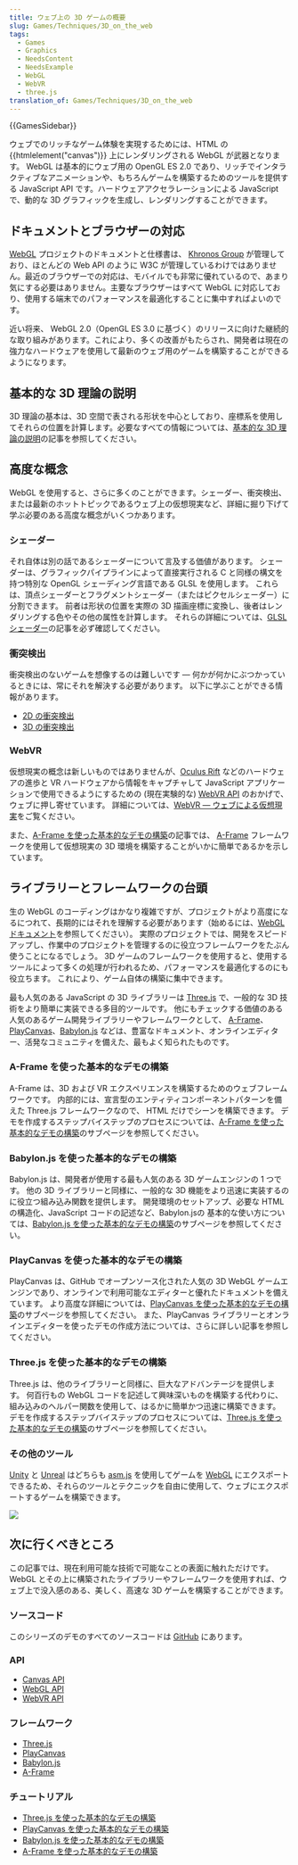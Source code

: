 ```yaml
---
title: ウェブ上の 3D ゲームの概要
slug: Games/Techniques/3D_on_the_web
tags:
  - Games
  - Graphics
  - NeedsContent
  - NeedsExample
  - WebGL
  - WebVR
  - three.js
translation_of: Games/Techniques/3D_on_the_web
---
```

{{GamesSidebar}}

ウェブでのリッチなゲーム体験を実現するためには、HTML の {{htmlelement("canvas")}} 上にレンダリングされる WebGL が武器となります。 WebGL は基本的にウェブ用の OpenGL ES 2.0 であり、リッチでインタラクティブなアニメーションや、もちろんゲームを構築するためのツールを提供する JavaScript API です。ハードウェアアクセラレーションによる JavaScript で、動的な 3D グラフィックを生成し、レンダリングすることができます。

## ドキュメントとブラウザーの対応

[WebGL](/ja/docs/Web/API/WebGL_API) プロジェクトのドキュメントと仕様書は、 [Khronos Group](https://www.khronos.org/) が管理しており、ほとんどの Web API のように W3C が管理しているわけではありません。最近のブラウザーでの対応は、モバイルでも非常に優れているので、あまり気にする必要はありません。主要なブラウザーはすべて WebGL に対応しており、使用する端末でのパフォーマンスを最適化することに集中すればよいのです。

近い将来、 WebGL 2.0（OpenGL ES 3.0 に基づく）のリリースに向けた継続的な取り組みがあります。これにより、多くの改善がもたらされ、開発者は現在の強力なハードウェアを使用して最新のウェブ用のゲームを構築することができるようになります。

## 基本的な 3D 理論の説明

3D 理論の基本は、3D 空間で表される形状を中心としており、座標系を使用してそれらの位置を計算します。必要なすべての情報については、[基本的な 3D 理論の説明](/ja/docs/Games/Techniques/3D_on_the_web/Basic_theory)の記事を参照してください。

## 高度な概念

WebGL を使用すると、さらに多くのことができます。シェーダー、衝突検出、または最新のホットトピックであるウェブ上の仮想現実など、詳細に掘り下げて学ぶ必要のある高度な概念がいくつかあります。

### シェーダー

それ自体は別の話であるシェーダーについて言及する価値があります。 シェーダーは、グラフィックパイプラインによって直接実行される C と同様の構文を持つ特別な OpenGL シェーディング言語である GLSL を使用します。 これらは、頂点シェーダーとフラグメントシェーダー（またはピクセルシェーダー）に分割できます。 前者は形状の位置を実際の 3D 描画座標に変換し、後者はレンダリングする色やその他の属性を計算します。 それらの詳細については、[GLSL シェーダー](/ja/docs/Games/Techniques/3D_on_the_web/GLSL_Shaders)の記事を必ず確認してください。

### 衝突検出

衝突検出のないゲームを想像するのは難しいです — 何かが何かにぶつかっているときには、常にそれを解決する必要があります。 以下に学ぶことができる情報があります。

- [2D の衝突検出](/ja/docs/Games/Techniques/2D_collision_detection)
- [3D の衝突検出](/ja/docs/Games/Techniques/3D_collision_detection)

### WebVR

仮想現実の概念は新しいものではありませんが、[Oculus Rift](https://www.oculus.com/ja/rift/) などのハードウェアの進歩と VR ハードウェアから情報をキャプチャして JavaScript アプリケーションで使用できるようにするための (現在実験的な) [WebVR API](/ja/docs/Web/API/WebVR_API) のおかげで、ウェブに押し寄せています。 詳細については、[WebVR — ウェブによる仮想現実](/ja/docs/Games/Techniques/3D_on_the_web/WebVR)をご覧ください。

また、[A-Frame を使った基本的なデモの構築](/ja/docs/Games/Techniques/3D_on_the_web/Building_up_a_basic_demo_with_A-Frame)の記事では、 [A-Frame](https://aframe.io/) フレームワークを使用して仮想現実の 3D 環境を構築することがいかに簡単であるかを示しています。

## ライブラリーとフレームワークの台頭

生の WebGL のコーディングはかなり複雑ですが、プロジェクトがより高度になるにつれて、長期的にはそれを理解する必要があります（始めるには、[WebGL ドキュメント](/ja/docs/Web/API/WebGL_API)を参照してください）。 実際のプロジェクトでは、開発をスピードアップし、作業中のプロジェクトを管理するのに役立つフレームワークをたぶん使うことになるでしょう。 3D ゲームのフレームワークを使用すると、使用するツールによって多くの処理が行われるため、パフォーマンスを最適化するのにも役立ちます。 これにより、ゲーム自体の構築に集中できます。

最も人気のある JavaScript の 3D ライブラリーは [Three.js](https://threejs.org/) で、一般的な 3D 技術をより簡単に実装できる多目的ツールです。 他にもチェックする価値のある人気のあるゲーム開発ライブラリーやフレームワークとして、 [A-Frame](https://aframe.io)、[PlayCanvas](https://playcanvas.com/)、[Babylon.js](https://www.babylonjs.com/) などは、豊富なドキュメント、オンラインエディター、活発なコミュニティを備えた、最もよく知られたものです。

### A-Frame を使った基本的なデモの構築

A-Frame は、3D および VR エクスペリエンスを構築するためのウェブフレームワークです。 内部的には、宣言型のエンティティコンポーネントパターンを備えた Three.js フレームワークなので、 HTML だけでシーンを構築できます。 デモを作成するステップバイステップのプロセスについては、[A-Frame を使った基本的なデモの構築](/ja/docs/Games/Techniques/3D_on_the_web/Building_up_a_basic_demo_with_A-Frame)のサブページを参照してください。

### Babylon.js を使った基本的なデモの構築

Babylon.js は、開発者が使用する最も人気のある 3D ゲームエンジンの 1 つです。 他の 3D ライブラリーと同様に、一般的な 3D 機能をより迅速に実装するのに役立つ組み込み関数を提供します。 開発環境のセットアップ、必要な HTML の構造化、JavaScript コードの記述など、Babylon.jsの 基本的な使い方については、[Babylon.js を使った基本的なデモの構築](/ja/docs/Games/Techniques/3D_on_the_web/Building_up_a_basic_demo_with_Babylon.js)のサブページを参照してください。

### PlayCanvas を使った基本的なデモの構築

PlayCanvas は、GitHub でオープンソース化された人気の 3D WebGL ゲームエンジンであり、オンラインで利用可能なエディターと優れたドキュメントを備えています。 より高度な詳細については、[PlayCanvas を使った基本的なデモの構築](/ja/docs/Games/Techniques/3D_on_the_web/Building_up_a_basic_demo_with_PlayCanvas)のサブページを参照してください。 また、PlayCanvas ライブラリーとオンラインエディターを使ったデモの作成方法については、さらに詳しい記事を参照してください。

### Three.js を使った基本的なデモの構築

Three.js は、他のライブラリーと同様に、巨大なアドバンテージを提供します。 何百行もの WebGL コードを記述して興味深いものを構築する代わりに、組み込みのヘルパー関数を使用して、はるかに簡単かつ迅速に構築できます。 デモを作成するステップバイステップのプロセスについては、[Three.js を使った基本的なデモの構築](/ja/docs/Games/Techniques/3D_on_the_web/Building_up_a_basic_demo_with_Three.js)のサブページを参照してください。

### その他のツール

[Unity](https://unity.com/) と [Unreal](https://www.unrealengine.com/) はどちらも [asm.js](/ja/docs/Games/Tools/asm.js) を使用してゲームを [WebGL](/ja/docs/Web/API/WebGL_API) にエクスポートできるため、それらのツールとテクニックを自由に使用して、ウェブにエクスポートするゲームを構築できます。

![](shapes.png)

## 次に行くべきところ

この記事では、現在利用可能な技術で可能なことの表面に触れただけです。WebGL とその上に構築されたライブラリーやフレームワークを使用すれば、ウェブ上で没入感のある、美しく、高速な 3D ゲームを構築することができます。

### ソースコード

このシリーズのデモのすべてのソースコードは [GitHub](https://end3r.github.io/MDN-Games-3D/) にあります。

### API

- [Canvas API](/ja/docs/Web/API/Canvas_API)
- [WebGL API](/ja/docs/Web/API/WebGL_API)
- [WebVR API](/ja/docs/Web/API/WebVR_API)

### フレームワーク

- [Three.js](https://threejs.org/)
- [PlayCanvas](https://playcanvas.com/)
- [Babylon.js](https://www.babylonjs.com/)
- [A-Frame](https://aframe.io/)

### チュートリアル

- [Three.js を使った基本的なデモの構築](/ja/docs/Games/Techniques/3D_on_the_web/Building_up_a_basic_demo_with_Three.js)
- [PlayCanvas を使った基本的なデモの構築](/ja/docs/Games/Techniques/3D_on_the_web/Building_up_a_basic_demo_with_PlayCanvas)
- [Babylon.js を使った基本的なデモの構築](/ja/docs/Games/Techniques/3D_on_the_web/Building_up_a_basic_demo_with_Babylon.js)
- [A-Frame を使った基本的なデモの構築](/ja/docs/Games/Techniques/3D_on_the_web/Building_up_a_basic_demo_with_A-Frame)
